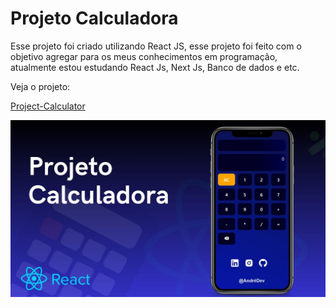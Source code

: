 <h1>Projeto Calculadora</h1>

<p>Esse projeto foi criado utilizando React JS, esse projeto foi feito com o objetivo agregar para os meus conhecimentos em programação, atualmente estou estudando React Js, Next Js, Banco de dados e etc.</p>

<span>Veja o projeto:</span>

 <a href="https://calculator-five-alpha-75.vercel.app/">Project-Calculator</a>

 
<img src="https://github.com/andrezinhodev/Calculator/blob/main/public/Atualiza%C3%A7%C3%A3o.jpg" alt="Capa do projeto">
